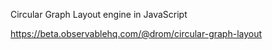 Circular Graph Layout engine in JavaScript

https://beta.observablehq.com/@drom/circular-graph-layout
